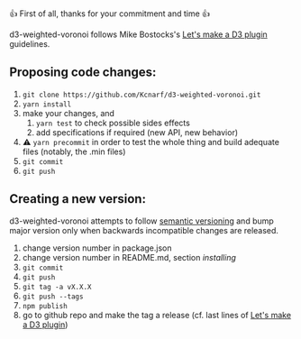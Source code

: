 :+1: First of all, thanks for your commitment and time :+1:

d3-weighted-voronoi follows Mike Bostocks's [Let's make a D3 plugin](https://bost.ocks.org/mike/d3-plugin/#publish) guidelines.

## Proposing code changes:

1. `git clone https://github.com/Kcnarf/d3-weighted-voronoi.git`
2. `yarn install`
3. make your changes, and
   1. `yarn test` to check possible sides effects
   2. add specifications if required (new API, new behavior)
4. :warning: `yarn precommit` in order to test the whole thing and build adequate files (notably, the .min files)
5. `git commit`
6. `git push`

## Creating a new version:

d3-weighted-voronoi attempts to follow [semantic versioning](https://semver.org) and bump major version only when backwards incompatible changes are released.

1. change version number in package.json
2. change version number in README.md, section _installing_
3. `git commit`
4. `git push`
5. `git tag -a vX.X.X`
6. `git push --tags`
7. `npm publish`
8. go to github repo and make the tag a release (cf. last lines of [Let's make a D3 plugin](https://bost.ocks.org/mike/d3-plugin/#publish))
